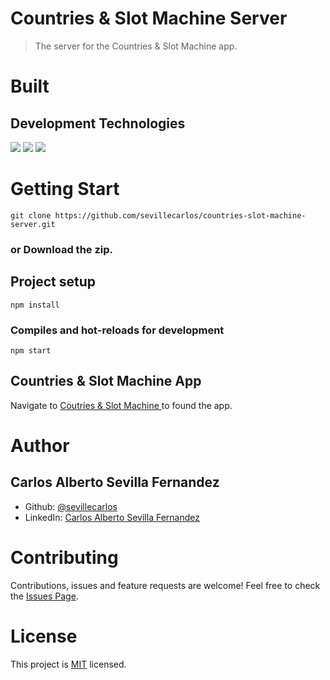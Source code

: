 # Countries & Slot Machine Server
> The server for the Countries & Slot Machine app.
# Built
## Development Technologies
![](https://img.shields.io/badge/Back--End-Express.js-gray)
![](https://img.shields.io/badge/Back--End-NodeJS-green)
![](https://img.shields.io/badge/Programming--Language-TypeScript-blue)

# Getting Start
```
git clone https://github.com/sevillecarlos/countries-slot-machine-server.git
```
### or Download the zip.
## Project setup
```
npm install
```
### Compiles and hot-reloads for development
```
npm start
```

## Countries & Slot Machine App
Navigate to [Coutries & Slot Machine ](https://github.com/sevillecarlos/countries-slot-machine) to found the app.

# Author
## Carlos Alberto Sevilla Fernandez
* Github: [@sevillecarlos](https://github.com/sevillecarlos)
* LinkedIn: [Carlos Alberto Sevilla Fernandez](https://github.com/sevillecarlos)

# Contributing
Contributions, issues and feature requests are welcome!
Feel free to check the [Issues Page](https://github.com/sevillecarlos/countries-slot-machine-server/issues).

# License
This project is [MIT](https://opensource.org/licenses/MIT) licensed.



